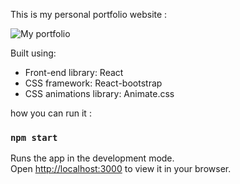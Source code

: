 This is my personal portfolio website : 


![My portfolio](https://user-images.githubusercontent.com/108659552/236277939-7d6e5bd8-852e-4fdc-a932-03acfd33f4f3.png)


Built using:

- Front-end library: React
- CSS framework: React-bootstrap
- CSS animations library: Animate.css

how you can run it :

### `npm start`

Runs the app in the development mode.\
Open [http://localhost:3000](http://localhost:3000) to view it in your browser.


